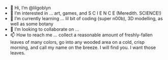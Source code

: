 - 👋 Hi, I’m @lilgoblyn
- 👀 I’m interested in ... art, games, and S C I E N C E (Meredith. SCIENCE!)
- 🌱 I’m currently learning ... lil bit of coding (super n00b), 3D modelling, as well as some botany
- 💞️ I’m looking to collaborate on ... 
- 📫 How to reach me ... collect a reasonable amount of freshly-fallen leaves of many colors, go into any wooded area on a cold, crisp morning, and call my name on the breeze. I will find you. I want those leaves.

<!---
lilgoblyn/lilgoblyn is a ✨ special ✨ repository because its `README.md` (this file) appears on your GitHub profile.
You can click the Preview link to take a look at your changes.
--->
